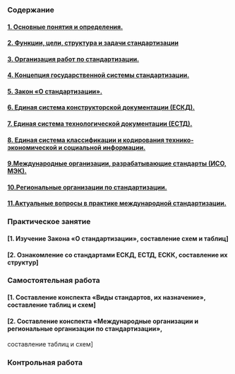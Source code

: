 ### Содержание
#### [1. Основные понятия и определения.](https://github.com/YmkaBoom/model/blob/main/train_2_1.md#1-основные-понятия-и-определения)
#### [2. Функции, цели, структура и задачи стандартизации](https://github.com/YmkaBoom/model/blob/main/train_2_1.md#2-функции-цели-и-задачи-стандартизации)
#### [3. Организация работ по стандартизации.](https://github.com/YmkaBoom/model/blob/main/train_2_1.md#3-организация-работ-по-стандартизации)
#### [4. Концепция государственной системы стандартизации.](https://github.com/YmkaBoom/model/blob/main/train_2_1.md#4-концепция-государственной-системы-стандартизации)
#### [5. Закон «О стандартизации».](https://github.com/YmkaBoom/model/blob/main/train_2_1.md#5-закон-о-стандартизации)
#### [6. Единая система конструкторской документации (ЕСКД).](https://github.com/YmkaBoom/model/blob/main/train_2_1.md#6-единая-система-конструкторской-документации-ескд)
#### [7. Единая система технологической документации (ЕСТД).](https://github.com/YmkaBoom/model/blob/main/train_2_1.md#7-единая-система-технологической-документации-естд)
#### [8. Единая система классификации и кодирования технико-экономической и социальной информации.](https://github.com/YmkaBoom/model/blob/main/train_2_1.md#8-единая-система-классификации-и-кодирования-технико-экономической-и-социальной-информации)
#### [9.Международные организации, разрабатывающие стандарты (ИСО, МЭК).](https://github.com/YmkaBoom/model/blob/main/train_2_1.md#9международные-организации-разрабатывающие-стандарты-исо-мэк)
#### [10.Региональные организации по стандартизации. ](https://github.com/YmkaBoom/model/blob/main/train_2_1.md#10региональные-организации-по-стандартизации-)
#### [11.Актуальные вопросы в практике международной стандартизации.](https://github.com/YmkaBoom/model/blob/main/train_2_1.md#11актуальные-вопросы-в-практике-международной-стандартизации)


### Практическое занятие
#### [1. Изучение Закона «О стандартизации», составление схем и таблиц]
#### [2. Ознакомление со стандартами ЕСКД, ЕСТД, ЕСКК, составление их структур]


### Самостоятельная работа
#### [1. Cоставление конспекта «Виды стандартов, их назначение», составление таблиц и схем]
#### [2. Cоставление конспекта «Международные организации и региональные организации по стандартизации»,
составление таблиц и схем]


### Контрольная работа 
